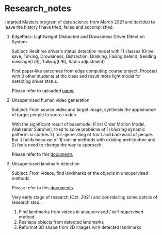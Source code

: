 # Research_notes

I started Masters program of data science from March 2021 and decided to leave the history I have tried, failed and accomplished.

1. EdgePass: Lightweight Distracted and Drowsiness Driver Ditection System

   Subject: Realtime driver's status detection model with 11 classes 
   (Drive save, Talking, Drowsiness, Distraction, Drinking, Facing behind, Sending message(L/R), Talking(L/R), Radio adjustment)
   
   First paper-like outcomes from edge computing course project.
   Proceed with 3 other students at the class and result more light model for detecting driver status.

   Please refer to uploaded [paper](EdgePass/EdgePass__Lightweight_Distracted_and_Drowsiness_Driver_Detection_System.pdf)
   
   
2. Unsupervised human video generation

   Subject: From source video and target image, synthesis the appearance of target people to source video
   
   With the significant result of basemodel (First Order Motion Model, Aliaksandr Siarohin), 
   tried to solve problems of 1) blurring dynamic patterns in clothes 2) mis-generating of front and backward of people.
   But it holds because of 1) similar methods with existing architecture and 2) feels need to change the way to approach.

   Please refer to this [documents](Unsupervised_video_generation/research_readme.md)
  
  
3. Unsupervised landmark detection

   Subject: From videos, find landmarks of the objects in unsupervised methods

   Please refer to this [documents](Unsupervised_landmark_detection/research_readme.md)
   
   Very early stage of research (Oct. 2021) and considering some details of research step.
   1) Find landmarks from videos in unsupervised / self-supervised method
   2) Reshape objects from detected landmarks
   3) Reformat 3D shape from 2D images with detected landmarks 
  

